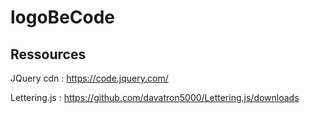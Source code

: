 # logoBeCode

## Ressources

JQuery cdn :
https://code.jquery.com/

Lettering.js :
https://github.com/davatron5000/Lettering.js/downloads
